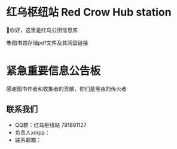 # 红乌枢纽站 Red Crow Hub station  
👋你好，这里是红乌公团信息库   
  
📚图书馆存储pdf文件及其网盘链接  
# 紧急重要信息公告板  
  感谢图书作者和收集者的贡献，你们是黑夜的传火者
## 联系我们  
- QQ群：红乌枢纽站 791891127
- 负责人xmpp：  
- 联系邮箱：  
